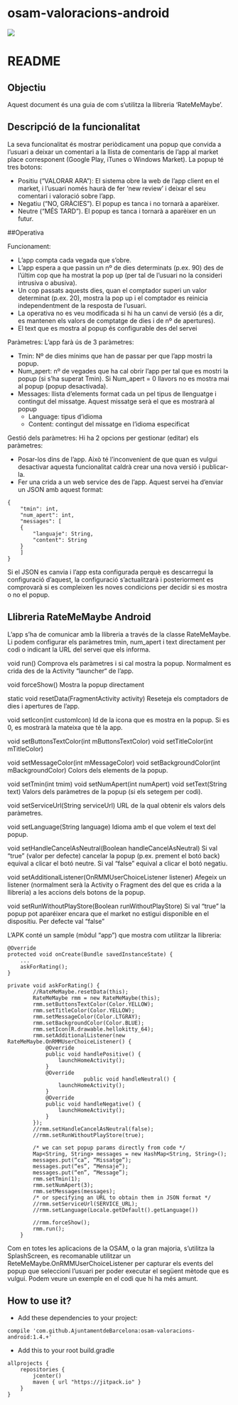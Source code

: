 # osam-valoracions-android
[![](https://jitpack.io/v/AjuntamentdeBarcelona/osam-valoracions-android.svg)](https://jitpack.io/#AjuntamentdeBarcelona/osam-valoracions-android)
# README

## Objectiu

Aquest document és una guia de com s’utilitza la llibreria ‘RateMeMaybe’. 

## Descripció de la funcionalitat

La seva funcionalitat és mostrar periòdicament una popup que convida a l’usuari a deixar un comentari a la llista de comentaris de l’app al market place corresponent (Google Play, iTunes o Windows Market). 
La popup té tres botons:
-	Positiu (“VALORAR ARA”): El sistema obre la web de l’app client en el market, i l’usuari només haurà de fer ‘new review’ i deixar el seu comentari i valoració sobre l’app.
-	Negatiu (“NO, GRÀCIES”).  El popup es tanca i no tornarà a aparèixer.
-	Neutre (“MÉS TARD”). El popup es tanca i tornarà a aparèixer en un futur.

##Operativa

Funcionament:
- L’app compta cada vegada que s’obre. 
- L’app espera a que passin un nº de dies determinats (p.ex. 90) des de l’últim cop que ha mostrat la pop up (per tal de l’usuari no la consideri intrusiva o abusiva).
- Un cop passats aquests dies, quan el comptador superi un valor determinat (p.ex. 20), mostra la pop up i el comptador es reinicia independentment de la resposta de l’usuari. 
- La operativa no es veu modificada si hi ha un canvi de versió (és a dir, es mantenen els valors de comptatge de dies i de nº de apertures).
- El text que es mostra al popup és configurable des del servei

Paràmetres: L’app farà ús de 3 paràmetres:
- Tmin: Nº de dies mínims que han de passar per que l’app mostri la popup. 
- Num_apert: nº de vegades que ha cal obrir l’app per tal que es mostri la popup (si s’ha superat Tmin).
Si Num_apert = 0 llavors no es mostra mai al popup (popup desactivada).
- Messages: llista d’elements format cada un pel tipus de llenguatge i contingut del missatge. Aquest missatge serà el que es mostrarà al popup
	- Language: tipus d’idioma
	- Content: contingut del missatge en l’idioma especificat

Gestió dels paràmetres: Hi ha 2 opcions per gestionar (editar) els paràmetres:
- Posar-los dins de l’app. Això té l’inconvenient de que quan es vulgui desactivar aquesta funcionalitat caldrà crear una nova versió i publicar-la. 
- Fer una crida a un web service des de l’app. Aquest servei ha d’enviar un JSON amb aquest format:

```
{
	"tmin": int,
	"num_apert": int,
	"messages": [
	{
		"languaje": String,
		"content": String
	}
	]
}
```

Si el JSON es canvia i l’app esta configurada perquè es descarregui la configuració d’aquest, la configuració s’actualitzarà i posteriorment es comprovarà si es compleixen les noves condicions per decidir si es mostra o no el popup.

## Llibreria RateMeMaybe Android

L’app s’ha de comunicar amb la llibreria a través de la classe RateMeMaybe. Li podem configurar els paràmetres tmin, num_apert i text directament per codi o indicant la URL del servei que els informa.

void run()
Comprova els paràmetres i si cal mostra la popup. Normalment es crida des de la Activity “launcher“ de l’app.

void forceShow()
Mostra la popup directament

static void resetData(FragmentActivity activity)
Reseteja els comptadors de dies i apertures de l’app.

void setIcon(int customIcon)
Id de la icona que es mostra en la popup. Si es 0, es mostrarà la mateixa que té la app.

void setButtonsTextColor(int mButtonsTextColor)
void setTitleColor(int mTitleColor)

void setMessageColor(int mMessageColor)
void setBackgroundColor(int mBackgroundColor)
Colors dels elements de la popup.

void setTmin(int tmim)
void setNumApert(int numApert)
void setText(String text)
Valors dels paràmetres de la popup (si els setegem per codi).

void setServiceUrl(String serviceUrl)
URL de la qual obtenir els valors dels paràmetres.

void setLanguage(String language)
Idioma amb el que volem el text del popup.

void setHandleCancelAsNeutral(Boolean handleCancelAsNeutral)
Si val “true” (valor per defecte) cancelar la popup (p.ex. prement el botó back) equival a clicar el botó neutre. Si val “false” equival a clicar el botó negatiu.

void setAdditionalListener(OnRMMUserChoiceListener listener)
Afegeix un listener (normalment serà la Activity o Fragment des del que es crida a la llibrería) a les accions dels botons de la popup.

void setRunWithoutPlayStore(Boolean runWithoutPlayStore)
Si val “true” la popup pot aparéixer encara que el market no estigui disponible en el dispositiu. Per defecte val “false”

L’APK conté un sample (mòdul “app”) que mostra com utilitzar la llibreria:

```
@Override
protected void onCreate(Bundle savedInstanceState) {
    ...
    askForRating();
}

private void askForRating() {
        //RateMeMaybe.resetData(this);
        RateMeMaybe rmm = new RateMeMaybe(this);
        rmm.setButtonsTextColor(Color.YELLOW);
        rmm.setTitleColor(Color.YELLOW);
        rmm.setMessageColor(Color.LTGRAY);
        rmm.setBackgroundColor(Color.BLUE);
        rmm.setIcon(R.drawable.hellokitty_64);
        rmm.setAdditionalListener(new RateMeMaybe.OnRMMUserChoiceListener() {
            @Override
            public void handlePositive() {
                launchHomeActivity();
            }
            @Override
                        public void handleNeutral() {
                launchHomeActivity();
            }
            @Override
            public void handleNegative() {
                launchHomeActivity();
            }
        });        
        //rmm.setHandleCancelAsNeutral(false);
        //rmm.setRunWithoutPlayStore(true);

        /* we can set popup params directly from code */
        Map<String, String> messages = new HashMap<String, String>();
        messages.put(“ca”, “Missatge”);
        messages.put(“es”, “Mensaje”);
        messages.put(“en”, “Message”);
        rmm.setTmin(1);
        rmm.setNumApert(3);
        rmm.setMessages(messages);
        /* or specifying an URL to obtain them in JSON format */
        //rmm.setServiceUrl(SERVICE_URL);
        //rmm.setLanguage(Locale.getDefault().getLanguage())

        //rmm.forceShow();
        rmm.run();
    }

```
Com en totes les aplicacions de la OSAM, o la gran majoria, s’utilitza la SplashScreen, es recomanable utilitzar un ReteMeMaybe.OnRMMUserChoiceListener per capturar els  events del popup que seleccioni l’usuari per poder executar el següent mètode que es vulgui. Podem veure un exemple en el codi que hi ha més amunt.

## How to use it?
- Add these dependencies to your project:
```
compile 'com.github.AjuntamentdeBarcelona:osam-valoracions-android:1.4.+'
```
- Add this to your root build.gradle
```
allprojects {
    repositories {
        jcenter()
        maven { url "https://jitpack.io" }
    }
}
```
